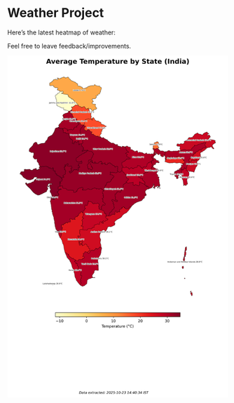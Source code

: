 # Weather Project

Here’s the latest heatmap of weather:

Feel free to leave feedback/improvements.

![India Heatmap](docs/assets/india_heatmap.png?v=F9F10C)
